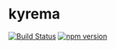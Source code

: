 # kyrema

[![Build Status](https://travis-ci.com/fralonra/kyrema.svg?branch=master)](https://travis-ci.com/fralonra/kyrema)
[![npm version](https://img.shields.io/npm/v/kyrema.svg)](https://www.npmjs.com/package/kyrema)
